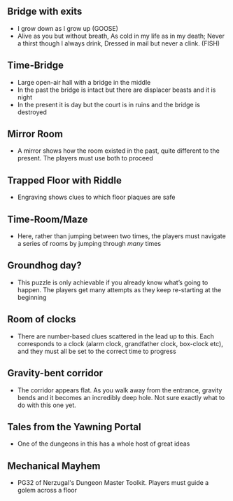 ## Bridge with exits

- I grow down as I grow up (GOOSE)
- Alive as you but without breath,
  As cold in my life as in my death;
  Never a thirst though I always drink,
  Dressed in mail but never a clink. (FISH)

## Time-Bridge

- Large open-air hall with a bridge in the middle
- In the past the bridge is intact but there are displacer beasts and it is night
- In the present it is day but the court is in ruins and the bridge is destroyed

## Mirror Room

- A mirror shows how the room existed in the past, quite different to the present. The players must use both to proceed

## Trapped Floor with Riddle

- Engraving shows clues to which floor plaques are safe

## Time-Room/Maze

- Here, rather than jumping between two times, the players must navigate a series of rooms by jumping through _many_ times

## Groundhog day?

- This puzzle is only achievable if you already know what’s going to happen. The players get many attempts as they keep re-starting at the beginning

## Room of clocks

- There are number-based clues scattered in the lead up to this. Each corresponds to a clock (alarm clock, grandfather clock, box-clock etc), and they must all be set to the correct time to progress

## Gravity-bent corridor

- The corridor appears flat. As you walk away from the entrance, gravity bends and it becomes an incredibly deep hole. Not sure exactly what to do with this one yet.

## Tales from the Yawning Portal

- One of the dungeons in this has a whole host of great ideas

## Mechanical Mayhem

- PG32 of Nerzugal's Dungeon Master Toolkit. Players must guide a golem across a floor 
